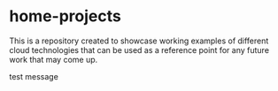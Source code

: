 # home-projects
This is a repository created to showcase working examples of different cloud technologies that can be used as a reference point for any future work that may come up.

test message